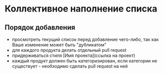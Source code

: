 ﻿# Коллективное наполнение списка

## Порядок добавления

* просмотреть текущий список перед добавление чего-либо, так как Ваше изменение может быть "дубликатом"
* для каждого продукта делать отдельный pull request
* придерживаться стиля [Имя проекта](ссылка на проект)
* каждый продукт должен быть категоризирован, если категории не существует - необходимо сделать pull request на неё
